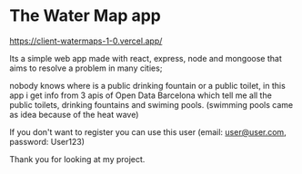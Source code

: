 # The Water Map app
https://client-watermaps-1-0.vercel.app/

Its a simple web app made with react, express, node and mongoose that aims to resolve a problem in many cities;

nobody knows where is a public drinking fountain or a public toilet, in this app i get info from 3 apis of Open Data Barcelona 
which tell me all the public toilets, drinking fountains and swiming pools. (swimming pools came as idea because of the heat wave) 


If you don't want to register you can use this user (email: user@user.com, password: User123)



Thank you for looking at my project. 
